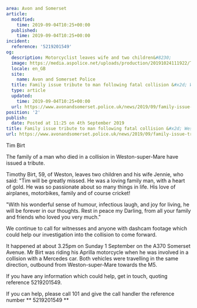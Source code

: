 ```yaml
area: Avon and Somerset
article:
  modified:
    time: 2019-09-04T10:25+00:00
  published:
    time: 2019-09-04T10:25+00:00
incident:
  reference: '5219201549'
og:
  description: Motorcyclist leaves wife and two children&#8230;
  image: https://media.aspolice.net/uploads/production/20191024111922/Tim-Birt_web.jpg
  locale: en_GB
  site:
    name: Avon and Somerset Police
  title: Family issue tribute to man following fatal collision &#x2d; Weston&#x2d;super&#x2d;Mare | Avon and Somerset Police
  type: article
  updated:
    time: 2019-09-04T10:25+00:00
  url: https://www.avonandsomerset.police.uk/news/2019/09/family-issue-tribute-to-man-following-fatal-collision-weston-super-mare/
position: '2'
publish:
  date: Posted at 11:25 on 4th September 2019
title: Family issue tribute to man following fatal collision &#x2d; Weston&#x2d;super&#x2d;Mare | Avon and Somerset Police
url: https://www.avonandsomerset.police.uk/news/2019/09/family-issue-tribute-to-man-following-fatal-collision-weston-super-mare/
```

Tim Birt

The family of a man who died in a collision in Weston-super-Mare have issued a tribute.

Timothy Birt, 59, of Weston, leaves two children and his wife Jennie, who said: "Tim will be greatly missed. He was a loving family man, with a heart of gold. He was so passionate about so many things in life. His love of airplanes, motorbikes, family and of course cricket!

"With his wonderful sense of humour, infectious laugh, and joy for living, he will be forever in our thoughts. Rest in peace my Darling, from all your family and friends who loved you very much."

We continue to call for witnesses and anyone with dashcam footage which could help our investigation into the collision to come forward.

It happened at about 3.25pm on Sunday 1 September on the A370 Somerset Avenue. Mr Birt was riding his Aprilla motorcycle when he was involved in a collision with a Mercedes car. Both vehicles were travelling in the same direction, outbound from Weston-super-Mare towards the M5.

If you have any information which could help, get in touch, quoting reference 5219201549.

If you can help, please call 101 and give the call handler the reference number ** 5219201549 **
